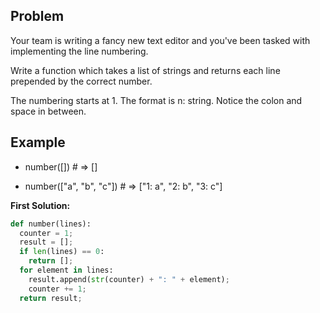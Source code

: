 ## Problem

Your team is writing a fancy new text editor and you've been tasked with implementing the line numbering.

Write a function which takes a list of strings and returns each line prepended by the correct number.

The numbering starts at 1. The format is n: string. Notice the colon and space in between.

## Example

* number([]) # => []

* number(["a", "b", "c"]) # => ["1: a", "2: b", "3: c"]

**First Solution:**
```python
def number(lines):
  counter = 1;
  result = [];
  if len(lines) == 0:
    return [];
  for element in lines:
    result.append(str(counter) + ": " + element);
    counter += 1;
  return result;
```    
